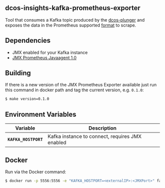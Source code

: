 ## dcos-insights-kafka-prometheus-exporter

Tool that consumes a Kafka topic produced by the [dcos-plunger](https://github.com/mesosphere/dcos-insights-plunger) and exposes the data in the Prometheus supported [format](https://prometheus.io/docs/instrumenting/exposition_formats/) to scrape.

## Dependencies

* JMX enabled for your Kafka instance
* [JMX Prometheus Javaagent 1.0](http://central.maven.org/maven2/io/prometheus/jmx/jmx_prometheus_javaagent/0.1.0/jmx_prometheus_javaagent-0.1.0.jar) 

## Building

If there is a new version of the JMX Prometheus Exporter available just run this command in docker path and tag the current version, e.g. `0.1.0`:

```bash
$ make version=0.1.0
```

## Environment Variables

| Variable   | Description |
|:----------:|-------------|
| **`KAFKA_HOSTPORT`** | Kafka instance to connect, requires JMX enabled |


## Docker

Run via the Docker command:

```bash
$ docker run -p 5556:5556 -e "KAFKA_HOSTPORT=<externalIP>:<JMXPort>" fabianbaier/docker_kafka_prometheus_exporter:0.1.0
```

